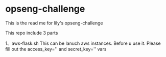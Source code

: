 # opseng-challenge
This is the read me for lily's opseng-challenge

This repo include 3 parts

1、aws-flask.sh
This can be lanuch aws instances.
Before u use it.
Please fill out the access_key='' and secret_key='' vars
